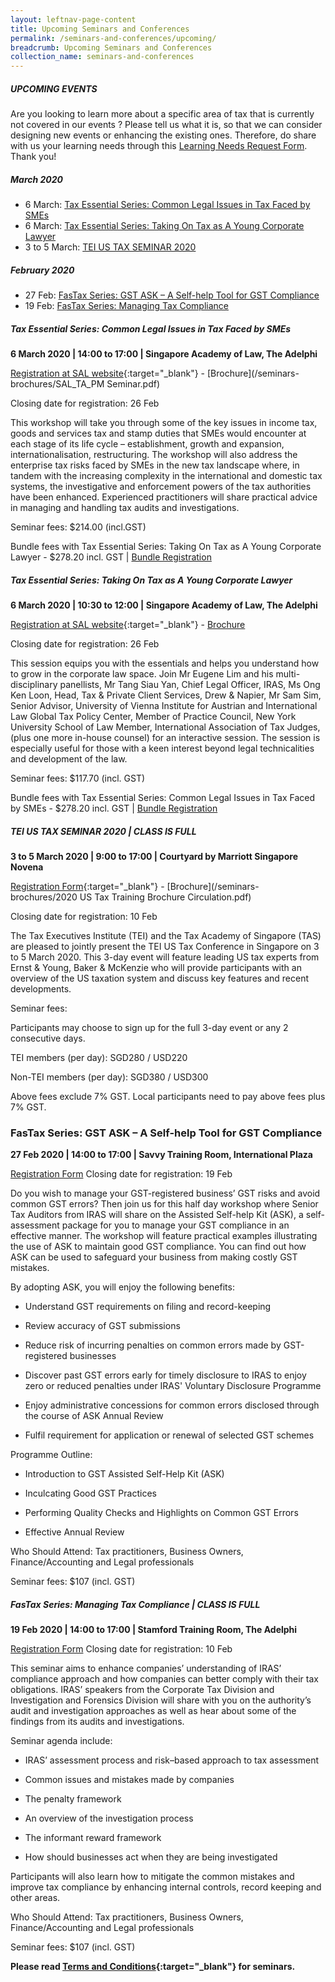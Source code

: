 ```yaml
---
layout: leftnav-page-content
title: Upcoming Seminars and Conferences
permalink: /seminars-and-conferences/upcoming/
breadcrumb: Upcoming Seminars and Conferences
collection_name: seminars-and-conferences
---
```



##### **UPCOMING EVENTS**
Are you looking to learn more about a specific area of tax that is currently not covered in our events ? 
Please tell us what it is, so that we can consider designing new events or enhancing the existing ones.
Therefore, do share with us your learning needs through this [Learning Needs Request Form](https://form.gov.sg/5d2c51283703d80011e52615). Thank you!




##### **March 2020**

* 6 March: [Tax Essential Series: Common Legal Issues in Tax Faced by SMEs](/seminars-and-conferences/upcoming/#afternoonSAL-ta-id)
* 6 March: [Tax Essential Series: Taking On Tax as A Young Corporate Lawyer](/seminars-and-conferences/upcoming/#morningSAL-ta-id)
* 3 to 5 March: [TEI US TAX SEMINAR 2020](/seminars-and-conferences/upcoming/#2020TEI-ta-id)


##### **February 2020**

* 27 Feb: [FasTax Series: GST ASK – A Self-help Tool for GST Compliance](/seminars-and-conferences/upcoming/#GST-ASK-ta-id)
* 19 Feb: [FasTax Series: Managing Tax Compliance](/seminars-and-conferences/upcoming/#MTC-ta-id)



<a id="afternoonSAL-ta-id"></a>
##### **Tax Essential Series: Common Legal Issues in Tax Faced by SMEs**
**6 March 2020 | 14:00 to 17:00 | Singapore Academy of Law, The Adelphi**

[Registration at SAL website](https://www.sal-e.org.sg/common-legal-issues-in-tax-faced-by-smes){:target="_blank"} - [Brochure](/seminars-brochures/SAL_TA_PM Seminar.pdf)

Closing date for registration: 26 Feb

This workshop will take you through some of the key issues in income tax, goods and services tax and stamp duties that SMEs would encounter at each stage of its life cycle – establishment, growth and expansion, internationalisation, restructuring. The workshop will also address the enterprise tax risks faced by SMEs in the new tax landscape where, in tandem with the increasing complexity in the international and domestic tax systems, the investigative and enforcement powers of the tax authorities have been enhanced. Experienced practitioners will share practical advice in managing and handling tax audits and investigations.

Seminar fees: $214.00 (incl.GST)

Bundle fees with Tax Essential Series: Taking On Tax as A Young Corporate Lawyer - $278.20 incl. GST | [Bundle Registration](https://www.sal-e.org.sg/seminarslectures)


<a id="morningSAL-ta-id"></a>
##### **Tax Essential Series: Taking On Tax as A Young Corporate Lawyer**
**6 March 2020 | 10:30 to 12:00 | Singapore Academy of Law, The Adelphi**

[Registration at SAL website](https://www.sal-e.org.sg/tax-essentials-series-taking-on-tax-as-a-young-corporate-lawyer){:target="_blank"} - [Brochure](/seminars-brochures/Replace_SAL_TA_AMSeminar.pdf)

Closing date for registration: 26 Feb

This session equips you with the essentials and helps you understand how to grow in the corporate law space. Join Mr Eugene Lim and his multi-disciplinary panellists, Mr Tang Siau Yan, Chief Legal Officer, IRAS, Ms Ong Ken Loon, Head, Tax & Private Client Services, Drew & Napier, Mr Sam Sim, Senior Advisor, University of Vienna Institute for Austrian and International Law Global Tax Policy Center, Member of Practice Council, New York University School of Law Member, International Association of Tax Judges, (plus one more in-house counsel) for an interactive session. The session is especially useful for those with a keen interest beyond legal technicalities and development of the law.

Seminar fees: $117.70 (incl. GST)

Bundle fees with Tax Essential Series: Common Legal Issues in Tax Faced by SMEs - $278.20 incl. GST | [Bundle Registration](https://www.sal-e.org.sg/seminarslectures)


<a id="2020TEI-ta-id"></a>
##### **TEI US TAX SEMINAR 2020 | CLASS IS FULL**
**3 to 5 March 2020 | 9:00 to 17:00 | Courtyard by Marriott Singapore Novena**

[Registration Form](https://forms.gle/JjtaWsJHAPGE17Mq5){:target="_blank"} - [Brochure](/seminars-brochures/2020 US Tax Training Brochure Circulation.pdf)

Closing date for registration: 10 Feb

The Tax Executives Institute (TEI) and the Tax Academy of Singapore (TAS) are pleased to jointly present the TEI US Tax Conference in Singapore on 3 to 5 March 2020.  This 3-day event will feature leading US tax experts from Ernst & Young, Baker & McKenzie who will provide participants with an overview of the US taxation system and discuss key features and recent developments.

Seminar fees:

Participants may choose to sign up for the full 3-day event or any 2 consecutive days.

TEI members (per day): SGD280 / USD220

Non-TEI members (per day): SGD380 / USD300

Above fees exclude 7% GST.  Local participants need to pay above fees plus 7% GST.



<a id="GST-ASK-ta-id"></a>
### **FasTax Series: GST ASK – A Self-help Tool for GST Compliance**
**27 Feb 2020 | 14:00 to 17:00 | Savvy Training Room, International Plaza**

[Registration Form](https://forms.gle/pMjYfqd52RYFezVr6)
Closing date for registration: 19 Feb

Do you wish to manage your GST-registered business’ GST risks and avoid common GST errors? 
Then join us for this half day workshop where Senior Tax Auditors from IRAS will share on the Assisted Self-help Kit (ASK), a self-assessment package for you to manage your GST compliance in an effective manner.  The workshop will feature practical examples illustrating the use of ASK to maintain good GST compliance. You can find out how ASK can be used to safeguard your business from making costly GST mistakes.

By adopting ASK, you will enjoy the following benefits:

* Understand GST requirements on filing and record-keeping

* Review accuracy of GST submissions

* Reduce risk of incurring penalties on common errors made by GST-registered businesses

* Discover past GST errors early for timely disclosure to IRAS to enjoy zero or reduced penalties under IRAS' Voluntary Disclosure Programme

* Enjoy administrative concessions for common errors disclosed through the course of ASK Annual Review

* Fulfil requirement for application or renewal of selected GST schemes

Programme Outline:

* Introduction to GST Assisted Self-Help Kit (ASK)

* Inculcating Good GST Practices

* Performing Quality Checks and Highlights on Common GST Errors

* Effective Annual Review

Who Should Attend: Tax practitioners, Business Owners, Finance/Accounting and Legal professionals

Seminar fees: $107 (incl. GST)



<a id="MTC-ta-id"></a>
##### **FasTax Series: Managing Tax Compliance | CLASS IS FULL**
**19 Feb 2020 | 14:00 to 17:00 | Stamford Training Room, The Adelphi**

[Registration Form](https://forms.gle/zUHptGtEe4CKf9Ez7)
Closing date for registration: 10 Feb

This seminar aims to enhance companies’ understanding of IRAS’ compliance approach and how companies can better comply with their tax obligations.  IRAS’ speakers from the Corporate Tax Division and  Investigation and Forensics Division will share with you on the authority’s audit and investigation approaches as well as hear about some of the findings from its audits and investigations.

Seminar agenda include:

* IRAS’ assessment process and risk–based approach to tax assessment

* Common issues and mistakes made by companies

* The penalty framework

* An overview of the investigation process

* The informant reward framework

* How should businesses act when they are being investigated

Participants will also learn how to mitigate the common mistakes and improve tax compliance by enhancing internal controls, record keeping and other areas.

Who Should Attend: Tax practitioners, Business Owners, Finance/Accounting and Legal professionals

Seminar fees: $107 (incl. GST)










**Please read [Terms and Conditions](https://production-iras-tax-academy.netlify.com/executive-tax-programmes/terms-and-conditions/){:target="_blank"} for seminars.**
